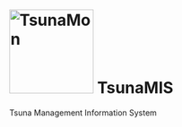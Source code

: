 <h1>
	<img src="http://i253.photobucket.com/albums/hh53/dunhakdis4ever/TsunaMIS/TsunaMon_zps925c2e6e.jpg" border="0" alt="TsunaMon" width="150" height="150" />
	TsunaMIS
</h1>

<p>Tsuna Management Information System</p>

